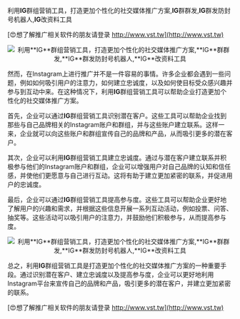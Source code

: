 利用**IG**群组营销工具，打造更加个性化的社交媒体推广方案,**IG**群群发,**IG**群发防封号机器人,**IG**改资料工具

[😍想了解推广相关软件的朋友请登录 http://www.vst.tw](http://www.vst.tw)

 <center><img src="https://vst.tw/MP4/tuiguang/png/8.png" alt="利用**IG**群组营销工具，打造更加个性化的社交媒体推广方案,**IG**群群发,**IG**群发防封号机器人,**IG**改资料工具"></center>

然而，在Instagram上进行推广并不是一件容易的事情。许多企业都会遇到一些问题，例如如何吸引用户的注意力，如何建立忠诚度，以及如何使目标受众感兴趣并参与到互动中来。在这种情况下，利用**IG**群组营销工具可以帮助企业打造更加个性化的社交媒体推广方案。

首先，企业可以通过**IG**群组营销工具识别潜在客户。这些工具可以帮助企业找到那些与自己品牌相关的Instagram账户和群组，并与这些账户建立联系。这样一来，企业就可以向这些账户和群组宣传自己的品牌和产品，从而吸引更多的潜在客户。

其次，企业可以利用**IG**群组营销工具建立忠诚度。通过与潜在客户建立联系并积极参与他们的Instagram账户和群组，企业可以增强用户对自己品牌的认知和信任感，并使他们更愿意与自己进行互动。这将有助于建立更加紧密的联系，并促进用户的忠诚度。

最后，企业可以通过**IG**群组营销工具提高参与度。这些工具可以帮助企业更好地了解用户的兴趣和需求，并根据这些信息开展一系列互动活动，例如投票、问答、抽奖等。这些活动可以吸引用户的注意力，并鼓励他们积极参与，从而提高参与度。

 <center><img src="https://vst.tw/MP4/tuiguang/png/3.png" alt="利用**IG**群组营销工具，打造更加个性化的社交媒体推广方案,**IG**群群发,**IG**群发防封号机器人,**IG**改资料工具"></center>

总之，利用**IG**群组营销工具是打造更加个性化的社交媒体推广方案的一种重要手段。通过识别潜在客户、建立忠诚度以及提高参与度，企业可以更好地利用Instagram平台来宣传自己的品牌和产品，吸引更多的潜在客户，并建立更加紧密的联系。

[😍想了解推广相关软件的朋友请登录 http://www.vst.tw](http://www.vst.tw)



